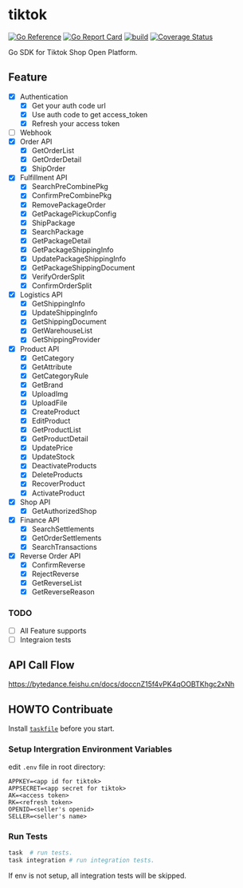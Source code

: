# tiktok

[![Go Reference](https://pkg.go.dev/badge/github.com/ipfans/tiktok-sdk.svg)](https://pkg.go.dev/github.com/ipfans/tiktok-sdk)
[![Go Report Card](https://goreportcard.com/badge/github.com/ipfans/tiktok-sdk)](https://goreportcard.com/report/github.com/ipfans/tiktok-sdk)
[![build](https://github.com/ipfans/tiktok/actions/workflows/ci.yml/badge.svg)](https://github.com/ipfans/tiktok/actions/workflows/ci.yml)
[![Coverage Status](https://coveralls.io/repos/github/ipfans/tiktok/badge.svg?branch=master)](https://coveralls.io/github/ipfans/tiktok?branch=master)

Go SDK for Tiktok Shop Open Platform.

## Feature

- [x] Authentication
  - [x] Get your auth code url
  - [x] Use auth code to get access_token
  - [x] Refresh your access token
- [ ] Webhook
- [x] Order API
  - [x] GetOrderList
  - [x] GetOrderDetail
  - [x] ShipOrder
- [x] Fulfillment API
  - [x] SearchPreCombinePkg
  - [x] ConfirmPreCombinePkg
  - [x] RemovePackageOrder
  - [x] GetPackagePickupConfig
  - [x] ShipPackage
  - [x] SearchPackage
  - [x] GetPackageDetail
  - [x] GetPackageShippingInfo
  - [x] UpdatePackageShippingInfo
  - [x] GetPackageShippingDocument
  - [x] VerifyOrderSplit
  - [x] ConfirmOrderSplit
- [x] Logistics API
  - [x] GetShippingInfo
  - [x] UpdateShippingInfo
  - [x] GetShippingDocument
  - [x] GetWarehouseList
  - [x] GetShippingProvider
- [x] Product API
  - [x] GetCategory
  - [x] GetAttribute
  - [x] GetCategoryRule
  - [x] GetBrand
  - [x] UploadImg
  - [x] UploadFile
  - [x] CreateProduct
  - [x] EditProduct
  - [x] GetProductList
  - [x] GetProductDetail
  - [x] UpdatePrice
  - [x] UpdateStock
  - [x] DeactivateProducts
  - [x] DeleteProducts
  - [x] RecoverProduct
  - [x] ActivateProduct
- [x] Shop API
  - [x] GetAuthorizedShop
- [x] Finance API
  - [x] SearchSettlements
  - [x] GetOrderSettlements
  - [x] SearchTransactions
- [x] Reverse Order API
  - [x] ConfirmReverse
  - [x] RejectReverse
  - [x] GetReverseList
  - [x] GetReverseReason

### TODO

- [ ] All Feature supports
- [ ] Integraion tests

## API Call Flow

https://bytedance.feishu.cn/docs/doccnZ15f4vPK4qOOBTKhgc2xNh

## HOWTO Contribuate

Install [`taskfile`](https://taskfile.dev) before you start.

### Setup Intergration Environment Variables

edit `.env` file in root directory:

```env
APPKEY=<app id for tiktok>
APPSECRET=<app secret for tiktok>
AK=<access token>
RK=<refresh token>
OPENID=<seller's openid>
SELLER=<seller's name>
```
### Run Tests

```bash
task  # run tests.
task integration # run integration tests.
```

If env is not setup, all integration tests will be skipped.
